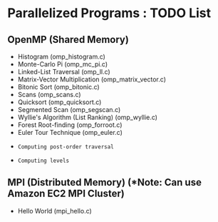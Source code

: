# Parallelized Programs : TODO List

## OpenMP (Shared Memory)
- Histogram (omp_histogram.c)
- Monte-Carlo Pi (omp_mc_pi.c)
- Linked-List Traversal (omp_ll.c)
- Matrix-Vector Multiplication (omp_matrix_vector.c)
- Bitonic Sort (omp_bitonic.c)
- Scans (omp_scans.c)
- Quicksort (omp_quicksort.c)
- Segmented Scan (omp_segscan.c)
- Wyllie's Algorithm (List Ranking) (omp_wyllie.c)
- Forest Root-finding (omp_forroot.c)
- Euler Tour Technique (omp_euler.c)
-     Computing post-order traversal
-     Computing levels

## MPI (Distributed Memory) (*Note: Can use Amazon EC2 MPI Cluster)
- Hello World (mpi_hello.c)

